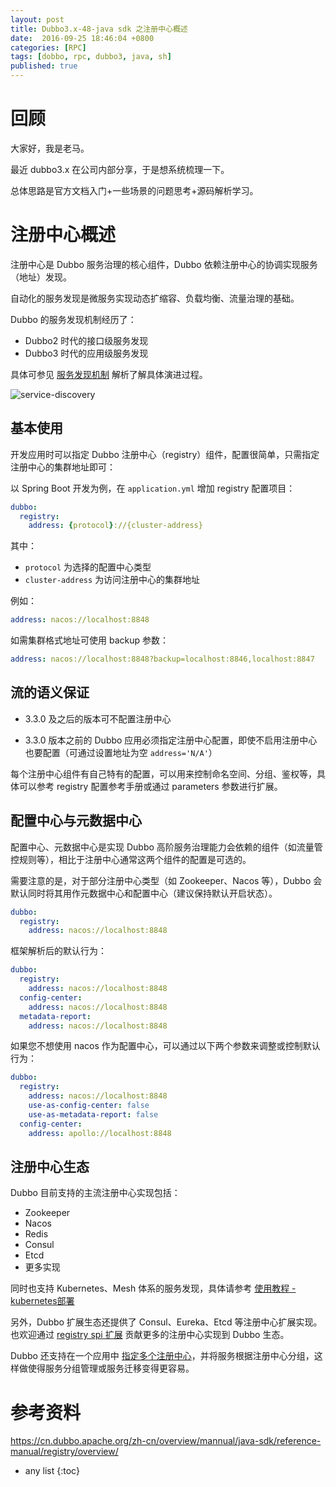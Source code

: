 ```yaml
---
layout: post
title: Dubbo3.x-48-java sdk 之注册中心概述 
date:  2016-09-25 18:46:04 +0800
categories: [RPC]
tags: [dobbo, rpc, dubbo3, java, sh]
published: true
---
```



# 回顾

大家好，我是老马。

最近 dubbo3.x 在公司内部分享，于是想系统梳理一下。

总体思路是官方文档入门+一些场景的问题思考+源码解析学习。

# 注册中心概述

注册中心是 Dubbo 服务治理的核心组件，Dubbo 依赖注册中心的协调实现服务（地址）发现。

自动化的服务发现是微服务实现动态扩缩容、负载均衡、流量治理的基础。

Dubbo 的服务发现机制经历了：
- Dubbo2 时代的接口级服务发现
- Dubbo3 时代的应用级服务发现

具体可参见 [服务发现机制](#) 解析了解具体演进过程。

![service-discovery](https://cn.dubbo.apache.org/imgs/v3/feature/service-discovery/arc.png)

## 基本使用

开发应用时可以指定 Dubbo 注册中心（registry）组件，配置很简单，只需指定注册中心的集群地址即可：

以 Spring Boot 开发为例，在 `application.yml` 增加 registry 配置项目：

```yaml
dubbo:
  registry:
    address: {protocol}://{cluster-address}
```

其中：
- `protocol` 为选择的配置中心类型
- `cluster-address` 为访问注册中心的集群地址

例如：
```yaml
address: nacos://localhost:8848
```

如需集群格式地址可使用 backup 参数：
```yaml
address: nacos://localhost:8848?backup=localhost:8846,localhost:8847
```

## 流的语义保证

- 3.3.0 及之后的版本可不配置注册中心

- 3.3.0 版本之前的 Dubbo 应用必须指定注册中心配置，即使不启用注册中心也要配置（可通过设置地址为空 `address='N/A'`）

每个注册中心组件有自己特有的配置，可以用来控制命名空间、分组、鉴权等，具体可以参考 registry 配置参考手册或通过 parameters 参数进行扩展。

## 配置中心与元数据中心

配置中心、元数据中心是实现 Dubbo 高阶服务治理能力会依赖的组件（如流量管控规则等），相比于注册中心通常这两个组件的配置是可选的。

需要注意的是，对于部分注册中心类型（如 Zookeeper、Nacos 等），Dubbo 会默认同时将其用作元数据中心和配置中心（建议保持默认开启状态）。

```yaml
dubbo:
  registry:
    address: nacos://localhost:8848
```

框架解析后的默认行为：
```yaml
dubbo:
  registry:
    address: nacos://localhost:8848
  config-center:
    address: nacos://localhost:8848
  metadata-report:
    address: nacos://localhost:8848
```

如果您不想使用 nacos 作为配置中心，可以通过以下两个参数来调整或控制默认行为：
```yaml
dubbo:
  registry:
    address: nacos://localhost:8848
    use-as-config-center: false
    use-as-metadata-report: false
  config-center:
    address: apollo://localhost:8848
```

## 注册中心生态

Dubbo 目前支持的主流注册中心实现包括：

- Zookeeper
- Nacos
- Redis
- Consul
- Etcd
- 更多实现

同时也支持 Kubernetes、Mesh 体系的服务发现，具体请参考 [使用教程 - kubernetes部署](#)

另外，Dubbo 扩展生态还提供了 Consul、Eureka、Etcd 等注册中心扩展实现。也欢迎通过 [registry spi 扩展](#) 贡献更多的注册中心实现到 Dubbo 生态。

Dubbo 还支持在一个应用中 [指定多个注册中心](#)，并将服务根据注册中心分组，这样做使得服务分组管理或服务迁移变得更容易。

# 参考资料

https://cn.dubbo.apache.org/zh-cn/overview/mannual/java-sdk/reference-manual/registry/overview/

* any list
{:toc}